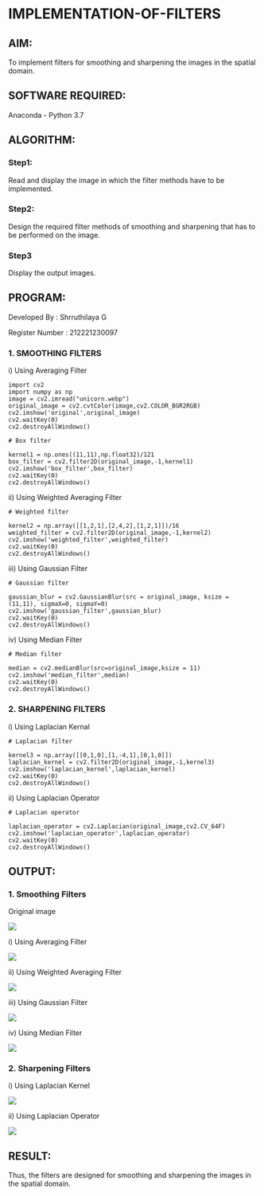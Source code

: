 # IMPLEMENTATION-OF-FILTERS
## AIM:
To implement filters for smoothing and sharpening the images in the spatial domain.

## SOFTWARE REQUIRED:
Anaconda - Python 3.7

## ALGORITHM:
### Step1:
Read and display the image in which the filter methods have to be implemented.

### Step2:
Design the required filter methods of smoothing and sharpening that has to be performed on the image.

### Step3
Display the output images. 
## PROGRAM:
Developed By : Shrruthilaya G

Register Number : 212221230097
</br>

### 1. SMOOTHING FILTERS

i) Using Averaging Filter
```
import cv2
import numpy as np
image = cv2.imread("unicorn.webp")
original_image = cv2.cvtColor(image,cv2.COLOR_BGR2RGB)
cv2.imshow('original',original_image)
cv2.waitKey(0)
cv2.destroyAllWindows()

# Box filter

kernel1 = np.ones((11,11),np.float32)/121
box_filter = cv2.filter2D(original_image,-1,kernel1)
cv2.imshow('box_filter',box_filter)
cv2.waitKey(0)
cv2.destroyAllWindows()
```
ii) Using Weighted Averaging Filter
```
# Weighted filter

kernel2 = np.array([[1,2,1],[2,4,2],[1,2,1]])/16
weighted_filter = cv2.filter2D(original_image,-1,kernel2)
cv2.imshow('weighted_filter',weighted_filter)
cv2.waitKey(0)
cv2.destroyAllWindows()
```
iii) Using Gaussian Filter
```
# Gaussian filter

gaussian_blur = cv2.GaussianBlur(src = original_image, ksize = (11,11), sigmaX=0, sigmaY=0) 
cv2.imshow('gaussian_filter',gaussian_blur)
cv2.waitKey(0)
cv2.destroyAllWindows()
```

iv) Using Median Filter
```
# Median filter 

median = cv2.medianBlur(src=original_image,ksize = 11)
cv2.imshow('median_filter',median)
cv2.waitKey(0)
cv2.destroyAllWindows()
```

### 2. SHARPENING FILTERS
i) Using Laplacian Kernal
```
# Laplacian filter

kernel3 = np.array([[0,1,0],[1,-4,1],[0,1,0]]) 
laplacian_kernel = cv2.filter2D(original_image,-1,kernel3)
cv2.imshow('laplacian_kernel',laplacian_kernel)
cv2.waitKey(0)
cv2.destroyAllWindows()
```
ii) Using Laplacian Operator
```
# Laplacian operator

laplacian_operator = cv2.Laplacian(original_image,cv2.CV_64F)
cv2.imshow('laplacian_operator',laplacian_operator)
cv2.waitKey(0)
cv2.destroyAllWindows()
```

## OUTPUT:
### 1. Smoothing Filters

Original image


![](output1.png)


i) Using Averaging Filter


![](output2.png)


ii) Using Weighted Averaging Filter


![](output3.png)


iii) Using Gaussian Filter


![](output4.png)


iv) Using Median Filter


![](output5.png)

### 2. Sharpening Filters


i) Using Laplacian Kernel


![](output6.png)


ii) Using Laplacian Operator


![](output7.png)
## RESULT:
Thus, the filters are designed for smoothing and sharpening the images in the spatial domain.
